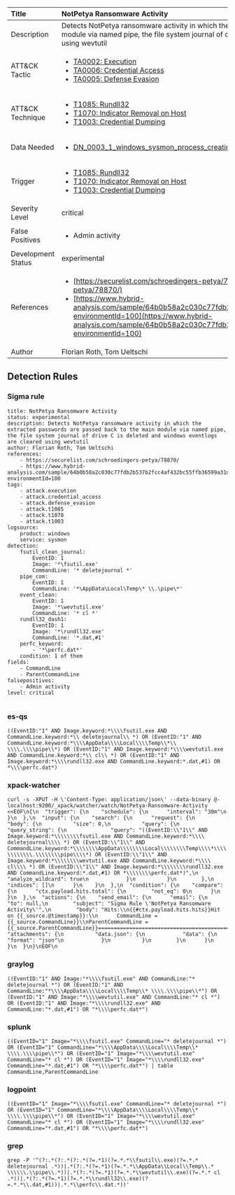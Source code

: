 | Title                | NotPetya Ransomware Activity                                                                                                                                                 |
|:---------------------|:------------------------------------------------------------------------------------------------------------------------------------------------------------|
| Description          | Detects NotPetya ransomware activity in which the extracted passwords are passed back to the main module via named pipe, the file system journal of drive C is deleted and windows eventlogs are cleared using wevtutil                                                                                                                                           |
| ATT&amp;CK Tactic    | <ul><li>[TA0002: Execution](https://attack.mitre.org/tactics/TA0002)</li><li>[TA0006: Credential Access](https://attack.mitre.org/tactics/TA0006)</li><li>[TA0005: Defense Evasion](https://attack.mitre.org/tactics/TA0005)</li></ul>  |
| ATT&amp;CK Technique | <ul><li>[T1085: Rundll32](https://attack.mitre.org/techniques/T1085)</li><li>[T1070: Indicator Removal on Host](https://attack.mitre.org/techniques/T1070)</li><li>[T1003: Credential Dumping](https://attack.mitre.org/techniques/T1003)</li></ul>                             |
| Data Needed          | <ul><li>[DN_0003_1_windows_sysmon_process_creation](../Data_Needed/DN_0003_1_windows_sysmon_process_creation.md)</li></ul>                                                         |
| Trigger              | <ul><li>[T1085: Rundll32](../Triggers/T1085.md)</li><li>[T1070: Indicator Removal on Host](../Triggers/T1070.md)</li><li>[T1003: Credential Dumping](../Triggers/T1003.md)</li></ul>  |
| Severity Level       | critical                                                                                                                                                 |
| False Positives      | <ul><li>Admin activity</li></ul>                                                                  |
| Development Status   | experimental                                                                                                                                                |
| References           | <ul><li>[https://securelist.com/schroedingers-petya/78870/](https://securelist.com/schroedingers-petya/78870/)</li><li>[https://www.hybrid-analysis.com/sample/64b0b58a2c030c77fdb2b537b2fcc4af432bc55ffb36599a31d418c7c69e94b1?environmentId=100](https://www.hybrid-analysis.com/sample/64b0b58a2c030c77fdb2b537b2fcc4af432bc55ffb36599a31d418c7c69e94b1?environmentId=100)</li></ul>                                                          |
| Author               | Florian Roth, Tom Ueltschi                                                                                                                                                |


## Detection Rules

### Sigma rule

```
title: NotPetya Ransomware Activity
status: experimental
description: Detects NotPetya ransomware activity in which the extracted passwords are passed back to the main module via named pipe, the file system journal of drive C is deleted and windows eventlogs are cleared using wevtutil
author: Florian Roth, Tom Ueltschi
references:
    - https://securelist.com/schroedingers-petya/78870/
    - https://www.hybrid-analysis.com/sample/64b0b58a2c030c77fdb2b537b2fcc4af432bc55ffb36599a31d418c7c69e94b1?environmentId=100
tags:
    - attack.execution
    - attack.credential_access
    - attack.defense_evasion
    - attack.t1085
    - attack.t1070
    - attack.t1003
logsource:
    product: windows
    service: sysmon
detection:
    fsutil_clean_journal:
        EventID: 1
        Image: '*\fsutil.exe'
        CommandLine: '* deletejournal *'        
    pipe_com:
        EventID: 1
        CommandLine: '*\AppData\Local\Temp\* \\.\pipe\*'
    event_clean:
        EventID: 1
        Image: '*\wevtutil.exe'
        CommandLine: '* cl *'
    rundll32_dash1:
        EventID: 1
        Image: '*\rundll32.exe'
        CommandLine: '*.dat,#1'       
    perfc_keyword:
        - '*\perfc.dat*'
    condition: 1 of them
fields:
    - CommandLine
    - ParentCommandLine
falsepositives:
    - Admin activity
level: critical


```




### es-qs
    
```
((EventID:"1" AND Image.keyword:*\\\\fsutil.exe AND CommandLine.keyword:*\\ deletejournal\\ *) OR (EventID:"1" AND CommandLine.keyword:*\\\\AppData\\\\Local\\\\Temp\\*\\ \\\\.\\\\pipe\\*) OR (EventID:"1" AND Image.keyword:*\\\\wevtutil.exe AND CommandLine.keyword:*\\ cl\\ *) OR (EventID:"1" AND Image.keyword:*\\\\rundll32.exe AND CommandLine.keyword:*.dat,#1) OR *\\\\perfc.dat*)
```


### xpack-watcher
    
```
curl -s -XPUT -H \'Content-Type: application/json\' --data-binary @- localhost:9200/_xpack/watcher/watch/NotPetya-Ransomware-Activity <<EOF\n{\n  "trigger": {\n    "schedule": {\n      "interval": "30m"\n    }\n  },\n  "input": {\n    "search": {\n      "request": {\n        "body": {\n          "size": 0,\n          "query": {\n            "query_string": {\n              "query": "((EventID:\\"1\\" AND Image.keyword:*\\\\\\\\fsutil.exe AND CommandLine.keyword:*\\\\ deletejournal\\\\ *) OR (EventID:\\"1\\" AND CommandLine.keyword:*\\\\\\\\AppData\\\\\\\\Local\\\\\\\\Temp\\\\*\\\\ \\\\\\\\.\\\\\\\\pipe\\\\*) OR (EventID:\\"1\\" AND Image.keyword:*\\\\\\\\wevtutil.exe AND CommandLine.keyword:*\\\\ cl\\\\ *) OR (EventID:\\"1\\" AND Image.keyword:*\\\\\\\\rundll32.exe AND CommandLine.keyword:*.dat,#1) OR *\\\\\\\\perfc.dat*)",\n              "analyze_wildcard": true\n            }\n          }\n        },\n        "indices": []\n      }\n    }\n  },\n  "condition": {\n    "compare": {\n      "ctx.payload.hits.total": {\n        "not_eq": 0\n      }\n    }\n  },\n  "actions": {\n    "send_email": {\n      "email": {\n        "to": null,\n        "subject": "Sigma Rule \'NotPetya Ransomware Activity\'",\n        "body": "Hits:\\n{{#ctx.payload.hits.hits}}Hit on {{_source.@timestamp}}:\\n      CommandLine = {{_source.CommandLine}}\\nParentCommandLine = {{_source.ParentCommandLine}}================================================================================\\n{{/ctx.payload.hits.hits}}",\n        "attachments": {\n          "data.json": {\n            "data": {\n              "format": "json"\n            }\n          }\n        }\n      }\n    }\n  }\n}\nEOF\n
```


### graylog
    
```
((EventID:"1" AND Image:"*\\\\fsutil.exe" AND CommandLine:"* deletejournal *") OR (EventID:"1" AND CommandLine:"*\\\\AppData\\\\Local\\\\Temp\\* \\\\.\\\\pipe\\*") OR (EventID:"1" AND Image:"*\\\\wevtutil.exe" AND CommandLine:"* cl *") OR (EventID:"1" AND Image:"*\\\\rundll32.exe" AND CommandLine:"*.dat,#1") OR "*\\\\perfc.dat*")
```


### splunk
    
```
((EventID="1" Image="*\\\\fsutil.exe" CommandLine="* deletejournal *") OR (EventID="1" CommandLine="*\\\\AppData\\\\Local\\\\Temp\\* \\\\.\\\\pipe\\*") OR (EventID="1" Image="*\\\\wevtutil.exe" CommandLine="* cl *") OR (EventID="1" Image="*\\\\rundll32.exe" CommandLine="*.dat,#1") OR "*\\\\perfc.dat*") | table CommandLine,ParentCommandLine
```


### logpoint
    
```
((EventID="1" Image="*\\\\fsutil.exe" CommandLine="* deletejournal *") OR (EventID="1" CommandLine="*\\\\AppData\\\\Local\\\\Temp\\* \\\\.\\\\pipe\\*") OR (EventID="1" Image="*\\\\wevtutil.exe" CommandLine="* cl *") OR (EventID="1" Image="*\\\\rundll32.exe" CommandLine="*.dat,#1") OR "*\\\\perfc.dat*")
```


### grep
    
```
grep -P '^(?:.*(?:.*(?:.*(?=.*1)(?=.*.*\\fsutil\\.exe)(?=.*.* deletejournal .*))|.*(?:.*(?=.*1)(?=.*.*\\AppData\\Local\\Temp\\.* \\\\\\.\\pipe\\.*))|.*(?:.*(?=.*1)(?=.*.*\\wevtutil\\.exe)(?=.*.* cl .*))|.*(?:.*(?=.*1)(?=.*.*\\rundll32\\.exe)(?=.*.*\\.dat,#1))|.*.*\\perfc\\.dat.*))'
```


